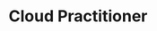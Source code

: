 ---
title: 'Cloud Practitioner'
company: 'Amazon Web Services'
url: 'https://www.credly.com/badges/06c31d24-ae38-432f-a6f4-0631bbec018d/public_url'
issueDate: '2024-08-15'
expiryDate: '2027-09-23'
---
